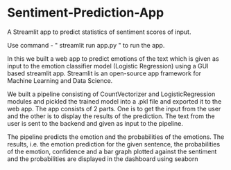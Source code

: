 # Sentiment-Prediction-App
A Streamlit app to predict statistics of sentiment scores of input.

Use command - " streamlit run app.py " to run the app.

In this we built a web app to predict emotions of the text which is given as input to the emotion classifier model (Logistic Regression) using a GUI based streamlit app. Streamlit is an open-source app framework for Machine Learning and Data Science. 

We built a pipeline consisting of CountVectorizer and LogisticRegression modules and pickled the trained model into a .pkl file and exported it to the web app. The app consists of 2 parts. One is to get the input from the user and the other is to display the results of the prediction. The text from the user is sent to the backend and given as input to the pipeline. 

The pipeline predicts the emotion and the probabilities of the emotions. The results, i.e. the emotion prediction for the given sentence, the probabilities of the emotion, confidence and a bar graph plotted against the sentiment and the probabilities are displayed in the dashboard using seaborn 
